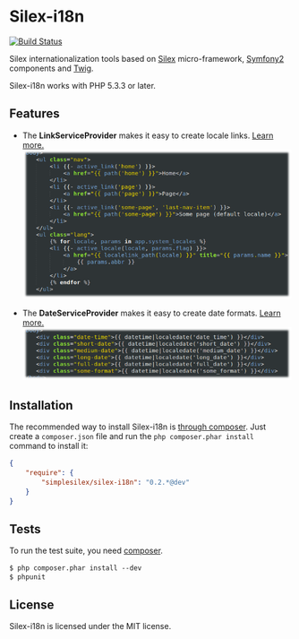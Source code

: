 Silex-i18n
==========
[![Build Status](https://travis-ci.org/simplesilex/silex-i18n.svg?branch=master)](https://travis-ci.org/simplesilex/silex-i18n)

Silex internationalization tools based on [Silex][1] micro-framework, [Symfony2][2] components and [Twig][3].

Silex-i18n works with PHP 5.3.3 or later.

## Features

* The **LinkServiceProvider** makes it easy to create locale links. [Learn more.](https://github.com/simplesilex/silex-i18n/blob/master/doc/links.md "LinkServiceProvider")
![Links](doc/img/links.png)

* The **DateServiceProvider** makes it easy to create date formats. [Learn more.](https://github.com/simplesilex/silex-i18n/blob/master/doc/dates.md "DateServiceProvider")
![Dates](doc/img/dates.png)

## Installation

The recommended way to install Silex-i18n is [through
composer](http://getcomposer.org). Just create a `composer.json` file and
run the `php composer.phar install` command to install it:
```json
{
    "require": {
        "simplesilex/silex-i18n": "0.2.*@dev"
    }
}
```


## Tests

To run the test suite, you need [composer](http://getcomposer.org).

    $ php composer.phar install --dev
    $ phpunit

## License

Silex-i18n is licensed under the MIT license.

[1]: http://silex.sensiolabs.org
[2]: http://symfony.com
[3]: http://twig.sensiolabs.org
